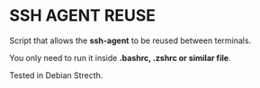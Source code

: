 # SSH AGENT REUSE

Script that allows the **ssh-agent** to be reused between terminals.

You only need to run it inside **.bashrc, .zshrc or similar file**.

Tested in Debian Strecth.